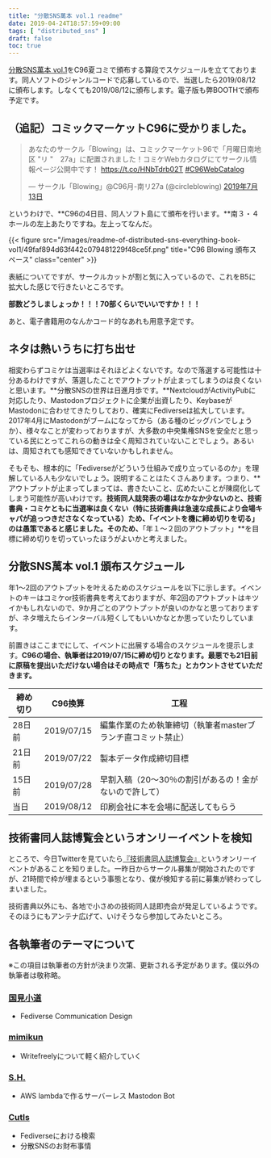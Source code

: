 ```yaml
---
title: "分散SNS萬本 vol.1 readme"
date: 2019-04-24T18:57:59+09:00
tags: [ "distributed_sns" ]
draft: false
toc: true
---
```


[分散SNS萬本 vol.1](https://connpass.com/event/115011/)をC96夏コミで頒布する算段でスケジュールを立てております。同人ソフトのジャンルコードで応募しているので、当選したら2019/08/12に頒布します。しなくても2019/08/12に頒布します。電子版も弊BOOTHで頒布予定です。

## （追記）コミックマーケットC96に受かりました。

<blockquote class="twitter-tweet" data-cards="hidden" data-lang="ja"><p lang="ja" dir="ltr">あなたのサークル「Blowing」は、コミックマーケット96で「月曜日南地区 &quot;リ &quot;　27a」に配置されました！コミケWebカタログにてサークル情報ページ公開中です！ <a href="https://t.co/HNbTdrb02T">https://t.co/HNbTdrb02T</a> <a href="https://twitter.com/hashtag/C96WebCatalog?src=hash&amp;ref_src=twsrc%5Etfw">#C96WebCatalog</a></p>&mdash; サークル「Blowing」@C96月-南リ27a (@circleblowing) <a href="https://twitter.com/circleblowing/status/1149850385030373377?ref_src=twsrc%5Etfw">2019年7月13日</a></blockquote>
<script async src="https://platform.twitter.com/widgets.js" charset="utf-8"></script>
というわけで、**C96の4日目、同人ソフト島にて頒布を行います。**南３・４ホールの左上あたりですね。左上ってなんだ。

{{< figure src="/images/readme-of-distributed-sns-everything-book-vol1/49faf894d63f442c079481229f48ce5f.png" title="C96 Blowing 頒布スペース" class="center" >}}

表紙についてですが、サークルカットが割と気に入っているので、これをB5に拡大した感じで行きたいところです。

**部数どうしましょっか！！！70部くらいでいいですか！！！**

あと、電子書籍用のなんかコード的なあれも用意予定です。

## ネタは熱いうちに打ち出せ

相変わらずコミケは当選率はそれほどよくないです。なので落選する可能性は十分あるわけですが、落選したことでアウトプットが止まってしまうのは良くないと思います。**分散SNSの世界は日進月歩です。**NextcloudがActivityPubに対応したり、Mastodonプロジェクトに企業が出資したり、KeybaseがMastodonに合わせてきたりしており、確実にFediverseは拡大しています。2017年4月にMastodonがブームになってから（ある種のビッグバンでしょうか）、様々なことが変わっておりますが、大多数の中央集権SNSを安全だと思っている民にとってこれらの動きは全く周知されていないことでしょう。あるいは、周知されても感知できていないかもしれません。

そもそも、根本的に「Fediverseがどういう仕組みで成り立っているのか」を理解している人も少ないでしょう。説明することはたくさんあります。つまり、**アウトプットが止まってしまっては、書きたいこと、広めたいことが陳腐化してしまう可能性が高いわけです。**技術同人誌発表の場はなかなか少ないのと、技術書典・コミケともに当選率は良くない（特に技術書典は急速な成長により会場キャパが追っつきださなくなっている）ため、「イベントを機に締め切りを切る」のは愚策であると感じました。そのため、**「年１～２回のアウトプット」**を目標に締め切りを切っていったほうがよいかと考えました。

## 分散SNS萬本 vol.1 頒布スケジュール

年1～2回のアウトプットを叶えるためのスケジュールを以下に示します。イベントのキーはコミケor技術書典を考えておりますが、年2回のアウトプットはキツイかもしれないので、9か月ごとのアウトプットが良いのかなと思っておりますが、ネタ増えたらインターバル短くしてもいいかなとか思っていたりしています。

前置きはここまでにして、イベントに出展する場合のスケジュールを提示します。**C96の場合、執筆者は2019/07/15に締め切りとなります。最悪でも21日前に原稿を提出いただけない場合はその時点で「落ちた」とカウントさせていただきます。**

| 締め切り | C96換算    | 工程                                                         |
| -------- | ---------- | ------------------------------------------------------------ |
| 28日前   | 2019/07/15 | 編集作業のため執筆締切（執筆者masterブランチ直コミット禁止） |
| 21日前   | 2019/07/22 | 製本データ作成締切目標                                       |
| 15日前   | 2019/07/28 | 早割入稿（20～30％の割引があるの！金がないので許して）       |
| 当日     | 2019/08/12 | 印刷会社に本を会場に配送してもらう                           |

## 技術書同人誌博覧会というオンリーイベントを検知

ところで、今日Twitterを見ていたら[『技術書同人誌博覧会』](https://gishohaku.dev/)というオンリーイベントがあることを知りました。一昨日からサークル募集が開始されたのですが、21時間で枠が埋まるという事態となり、僕が検知する前に募集が終わってしまいました。

技術書典以外にも、各地で小さめの技術同人誌即売会が発足しているようです。そのほうにもアンテナ広げて、いけそうなら参加してみたいところ。

## 各執筆者のテーマについて

※この項目は執筆者の方針が決まり次第、更新される予定があります。僕以外の執筆者は敬称略。

### [**国見小道**](https://pl.komittee.net/kunimi53chi)

- Fediverse Communication Design

### [**mimikun**](https://mstdn.mimikun.jp/@mimikun)

- Writefreelyについて軽く紹介していく

### [**S.H.**](https://gamelinks007.net/@S_H_)

- AWS lambdaで作るサーバーレス Mastodon Bot

### [**Cutls**](https://cutls.com/@Cutls)

- Fediverseにおける検索
- 分散SNSのお財布事情